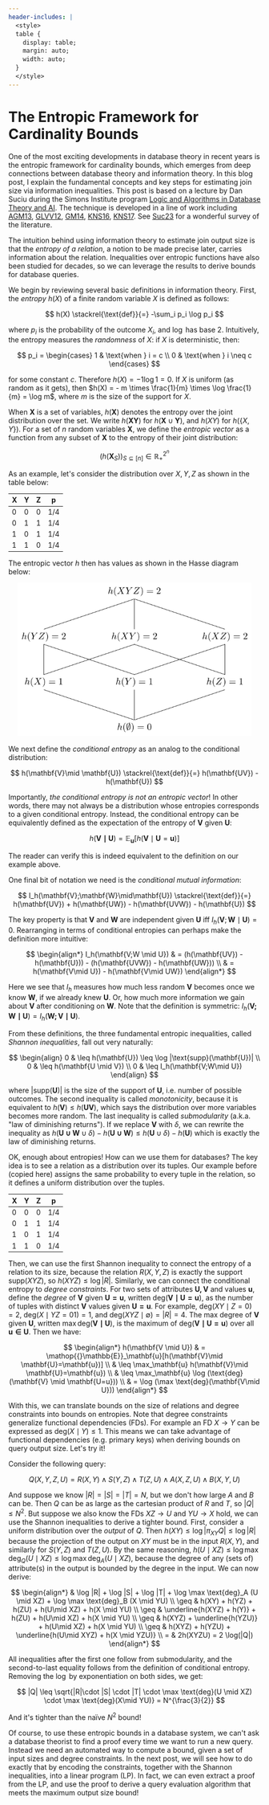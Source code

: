 ```yaml
---
header-includes: |
  <style>
  table {
    display: table;
    margin: auto;
    width: auto;
  }
  </style>
---
```


# The Entropic Framework for Cardinality Bounds

One of the most exciting developments in database theory in recent years is the entropic framework for cardinality bounds, which emerges from deep connections between database theory and information theory. In this blog post, I explain the fundamental concepts and key steps for estimating join size via information inequalities. This post is based on a lecture by Dan Suciu during the Simons Institute program [Logic and Algorithms in Database Theory and AI](https://simons.berkeley.edu/programs/logic-algorithms-database-theory-ai). The technique is developed in a line of work including [AGM13](https://arxiv.org/abs/1711.03860), [GLVV12](https://theory.stanford.edu/~valiant/papers/GLV_pods.pdf), [GM14](https://arxiv.org/pdf/1111.1109.pdf), [KNS16](https://arxiv.org/abs/1604.00111), [KNS17](https://arxiv.org/abs/1612.02503). See [Suc23](https://arxiv.org/abs/2304.11996) for a wonderful survey of the literature. 

The intuition behind using information theory to estimate join output size is that the *entropy of a relation*, a notion to be made precise later, carries information about the relation. Inequalities over entropic functions have also been studied for decades, so we can leverage the results to derive bounds for database queries. 

We begin by reviewing several basic definitions in information theory. First, the *entropy* $h(X)$ of a finite random variable $X$ is defined as follows: 

$$
h(X) \stackrel{\text{def}}{=} -\sum_i p_i \log p_i
$$

where $p_i$ is the probability of the outcome $X_i$, and $\log$ has base 2. Intuitively, the entropy measures the *randomness* of $X$: if $X$ is deterministic, then: 

$$
p_i = \begin{cases}
1 & \text{when } i = c \\
0 & \text{when } i \neq c
\end{cases}
$$

for some constant $c$. Therefore $h(X)= - 1 \log 1 = 0$. If $X$ is uniform (as random as it gets), then $h(X) = - m \times \frac{1}{m} \times \log \frac{1}{m} = \log m$, where $m$ is the size of the support for $X$. 

When $\mathbf{X}$ is a set of variables, $h(\mathbf{X})$ denotes the entropy over the joint distribution over the set. We write $h(\mathbf{X}\mathbf{Y})$ for $h(\mathbf{X}\cup \mathbf{Y})$, and $h(XY)$ for $h(\{X, Y\})$. For a set of $n$ random variables $\mathbf{X}$, we define the *entropic vector* as a function from any subset of $\mathbf{X}$ to the entropy of their joint distribution: 

$$
(h(\mathbf{X}_S))_{S \subseteq [n]} \in \mathbb{R}^{2^n}_+
$$

As an example, let's consider the distribution over $X,Y,Z$ as shown in the table below: 

| X   | Y   | Z   | p   |
| --- | --- | --- | --- |
| 0   | 0   | 0   | 1/4 |
| 0   | 1   | 1   | 1/4 |
| 1   | 0   | 1   | 1/4 |
| 1   | 1   | 0   | 1/4 |

The entropic vector $h$ then has values as shown in the Hasse diagram below: 

<div style="text-align: center;">
<img title="" src="ipe.svg" alt="ipe.svg" width="468">
</div>

We next define the *conditional entropy* as an analog to the conditional distribution: 

$$
h(\mathbf{V}\mid \mathbf{U}) \stackrel{\text{def}}{=} h(\mathbf{UV}) - h(\mathbf{U})
$$

Importantly, *the conditional entropy is not an entropic vector*! In other words, there may not always be a distribution whose entropies corresponds to a given conditional entropy. Instead, the conditional entropy can be equivalently defined as the expectation of the entropy of $\mathbf{V}$ given $\mathbf{U}$: 

$$
h(\mathbf{V\mid U}) = \mathop{{}\mathbb{E}}_\mathbf{u}[h(\mathbf{V}\mid \mathbf{U}=\mathbf{u})]
$$

The reader can verify this is indeed equivalent to the definition on our example above. 

One final bit of notation we need is the *conditional mutual information*: 

$$
I_h(\mathbf{V};\mathbf{W}\mid\mathbf{U}) \stackrel{\text{def}}{=} h(\mathbf{UV}) + h(\mathbf{UW}) - h(\mathbf{UVW}) - h(\mathbf{U})
$$

The key property is that $\mathbf{V}$ and $\mathbf{W}$ are independent given $\mathbf{U}$ iff $I_h(\mathbf{V};\mathbf{W}\mid\mathbf{U})=0$. Rearranging in terms of conditional entropies can perhaps make the definition more intuitive: 

$$
\begin{align*}
I_h(\mathbf{V;W \mid U}) 
& = (h(\mathbf{UV}) - h(\mathbf{U})) - (h(\mathbf{UVW}) - h(\mathbf{UW})) \\
& = h(\mathbf{V\mid U}) - h(\mathbf{V\mid UW})
\end{align*}
$$

Here we see that $I_h$ measures how much less random $\mathbf{V}$ becomes once we know $\mathbf{W}$, if we already knew $\mathbf{U}$. Or, how much more information we gain about $\mathbf{V}$ after conditioning on $\mathbf{W}$. Note that the definition is symmetric: $I_h(\mathbf{V;W\mid U}) = I_h(\mathbf{W;V\mid U})$. 

From these definitions, the three fundamental entropic inequalities, called *Shannon inequalities*, fall out very naturally: 

$$
\begin{align}
0 & \leq h(\mathbf{U}) \leq \log |\text{supp}(\mathbf{U})| \\
0 & \leq h(\mathbf{U \mid V}) \\
0 & \leq I_h(\mathbf{V;W\mid U})
\end{align}
$$

where $|\text{supp}(\mathbf{U})|$ is the size of the support of $\mathbf{U}$, i.e. number of possible outcomes. The second inequality is called *monotonicity*, because it is equivalent to $h(\mathbf{V}) \leq h(\mathbf{UV})$, which says the distribution over more variables becomes more random. The last inequality is called *submodularity* (a.k.a. "law of diminishing returns"). If we replace $\mathbf{V}$ with $\delta$, we can rewrite the inequality as  $h(\mathbf{U\cup W} \cup \delta) - h(\mathbf{U\cup W}) \leq h(\mathbf{U}\cup\delta) - h(\mathbf{U})$ which is exactly the law of diminishing returns. 

OK, enough about entropies! How can we use them for databases? The key idea is to see a relation as a distribution over its tuples. Our example before (copied here) assigns the same probability to every tuple in the relation, so it defines a uniform distribution over the tuples. 

| X   | Y   | Z   | p   |
| --- | --- | --- | --- |
| 0   | 0   | 0   | 1/4 |
| 0   | 1   | 1   | 1/4 |
| 1   | 0   | 1   | 1/4 |
| 1   | 1   | 0   | 1/4 |

Then, we can use the first Shannon inequality to connect the entropy of a relation to its size, because the relation $R(X, Y, Z)$ is exactly the support $\text{supp}(XYZ)$, so $h(XYZ) \leq \log |R|$. Similarly, we can connect the conditional entropy to *degree constraints*.  For two sets of attributes $\mathbf{U, V}$ and values $\mathbf{u}$, define the *degree* of $\mathbf{V}$ given $\mathbf{U = u}$, written $\text{deg}(\mathbf{V \mid U=u})$, as the number of tuples with distinct $\mathbf{V}$ values given $\mathbf{U=u}$. For example, $\text{deg}(XY\mid Z=0)=2$, $\text{deg}(X\mid YZ=01)=1$, and $\text{deg}(XYZ\mid \emptyset) = |R| = 4$. The max degree of $\mathbf{V}$ given $\mathbf{U}$, written $\max \text{deg}(\mathbf{V \mid U})$, is the maximum of $\text{deg}(\mathbf{V \mid U = u})$ over all $\mathbf{u \in U}$. Then we have: 

$$
\begin{align*}
h(\mathbf{V \mid U}) & = \mathop{{}\mathbb{E}}_\mathbf{u}[h(\mathbf{V}\mid \mathbf{U}=\mathbf{u})] \\
& \leq \max_\mathbf{u} h(\mathbf{V}\mid \mathbf{U}=\mathbf{u}) \\
& \leq \max_\mathbf{u} \log (\text{deg}(\mathbf{V} \mid \mathbf{U=u})) \\
& = \log (\max \text{deg}(\mathbf{V\mid U}))
\end{align*}
$$

With this, we can translate bounds on the size of relations and degree constraints into bounds on entropies. Note that degree constraints generalize functional dependencies (FDs). For example an FD $X \rightarrow Y$ can be expressed as $\text{deg}(X\mid Y) \leq 1$. This means we can take advantage of functional dependencies (e.g. primary keys) when deriving bounds on query output size. Let's try it! 

Consider the following query: 

$$
Q(X, Y, Z, U) = R(X, Y) \wedge S(Y, Z) \wedge T(Z, U) \wedge A(X, Z, U) \wedge B(X, Y, U)
$$

And suppose we know $|R| = |S| = |T| = N$, but we don't how large $A$ and $B$ can be. Then $Q$ can be as large as the cartesian product of $R$ and $T$, so $|Q| \leq N^2$. But suppose we also know the FDs $XZ \rightarrow U$ and $YU \rightarrow X$ hold, we can use the Shannon inequalities to derive a tighter bound. First, consider a uniform distribution over the *output* of $Q$. Then $h(XY) \leq \log |\pi_{XY}Q|\leq \log |R|$ because the projection of the output on $XY$ must be in the input $R(X, Y)$, and similarly for $S(Y, Z)$ and $T(Z, U)$. By the same reasoning, $h(U\mid XZ) \leq \log \max \text{deg}_Q(U \mid XZ) \leq \log \max \text{deg}_A (U \mid XZ)$, because the degree of any (sets of) attribute(s) in the output is bounded by the degree in the input. We can now derive: 

$$
\begin{align*}
& \log |R| + \log |S| + \log |T| + \log \max \text{deg}_A (U \mid XZ) + \log \max \text{deg}_B (X \mid YU) \\
\geq & h(XY) + h(YZ) + h(ZU) + h(U\mid XZ) + h(X \mid YU) \\
\geq & \underline{h(XYZ) + h(Y)} + h(ZU) + h(U\mid XZ) + h(X \mid YU) \\
\geq & h(XYZ) + \underline{h(YZU)} + h(U\mid XZ) + h(X \mid YU) \\
\geq & h(XYZ) + h(YZU) + \underline{h(U\mid XYZ) + h(X \mid YZU)} \\
= & 2h(XYZU) = 2 \log(|Q|)
\end{align*}
$$

All inequalities after the first one follow from submodularity, and the second-to-last equality follows from the definition of conditional entropy. Removing the $\log$ by exponentiation on both sides, we get: 

$$
|Q| \leq \sqrt{|R|\cdot |S| \cdot |T| \cdot \max \text{deg}(U \mid XZ) \cdot \max \text{deg}(X\mid YU)} = N^{\frac{3}{2}} 
$$

And it's tighter than the naïve $N^2$ bound! 

Of course, to use these entropic bounds in a database system, we can't ask a database theorist to find a proof every time we want to run a new query. Instead we need an automated way to compute a bound, given a set of input sizes and degree constraints. In the next post, we will see how to do exactly that by encoding the constraints, together with the Shannon inequalities, into a linear program (LP). In fact, we can even extract a proof from the LP, and use the proof to derive a query evaluation algorithm that meets the maximum output size bound! 

